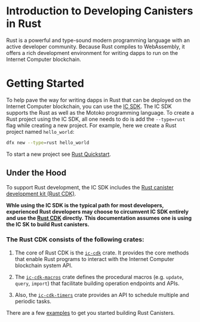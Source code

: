 # Introduction to Developing Canisters in Rust

Rust is a powerful and type-sound modern programming language with an active developer community. Because Rust compiles to WebAssembly, it offers a rich development environment for writing dapps to run on the Internet Computer blockchain. 

# Getting Started
To help pave the way for writing dapps in Rust that can be deployed on the Internet Computer blockchain, you can use the [IC SDK](../../setup/install/index.mdx). The IC SDK supports the Rust as well as the Motoko programming language. To create a Rust project using the IC SDK, all one needs to do is add the `--type=rust` flag while creating a new project. For example, here we create a Rust project named `hello_world`:

```bash
dfx new --type=rust hello_world
```

To start a new project see [Rust Quickstart](./rust-quickstart.md).

## Under the Hood

To support Rust development, the IC SDK includes the [Rust canister development kit (Rust CDK)](https://github.com/dfinity/cdk-rs). 

**Whle using the IC SDK is the typical path for most developers, experienced Rust developers may choose to circumvent IC SDK entirely and use the [Rust CDK](https://github.com/dfinity/cdk-rs) directly. This documentation assumes one is using the IC SK to build Rust canisters.**

### The Rust CDK consists of the following crates:

1. The core of Rust CDK is the [`ic-cdk`](https://crates.io/crates/ic-cdk) crate. It provides the core methods that enable Rust programs to interact with the Internet Computer blockchain system API.

2. The [`ic-cdk-macros`](https://crates.io/crates/ic-cdk-macros) crate defines the procedural macros (e.g. `update`, `query`, `import`) that facilitate building operation endpoints and APIs.

3. Also, the [`ic-cdk-timers`](https://crates.io/crates/ic-cdk-timers) crate provides an API to schedule multiple and periodic tasks.

There are a few [examples](https://github.com/dfinity/cdk-rs/tree/main/examples) to get you started building Rust Canisters.